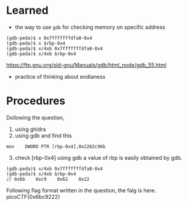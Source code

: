 # Learned 
- the way to use `gdb` for checking memory on specific address
```
(gdb-peda)$ x 0x7fffffffdfa0-0x4
(gdb-peda)$ x $rbp-0x4
(gdb-peda)$ x/4xb 0x7fffffffdfa0-0x4
(gdb-peda)$ x/4xb $rbp-0x4
```
https://ftp.gnu.org/old-gnu/Manuals/gdb/html_node/gdb_55.html
- practice of thinking about endianess

# Procedures
Dollowing the question, 
1. using ghidra  
2. using gdb and find this  
```
mov    DWORD PTR [rbp-0x4],0x2262c96b
```
3. check [rbp-0x4] using gdb
a value of rbp is easily obtained by gdb.  
```
(gdb-peda)$ x/4xb 0x7fffffffdfa0-0x4
(gdb-peda)$ x/4xb $rbp-0x4
// 0x6b    0xc9    0x62    0x22
```  
Following flag format written in the question, the falg is here.  
picoCTF{0x6bc9222}